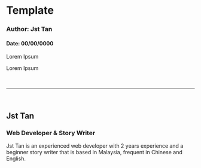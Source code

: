<h1>Template</h1>
<h3>Author: Jst Tan</h3>
<h4>Date: 00/00/0000</h4>
<p>Lorem Ipsum</p>
<p>Lorem Ipsum</p>
<br>
<hr>
<br>
<h2>Jst Tan</h2>
<h3>Web Developer & Story Writer</h3>
<p>Jst Tan is an experienced web developer with 2 years experience and a beginner story writer that is based in Malaysia, frequent in Chinese and English. </p>
